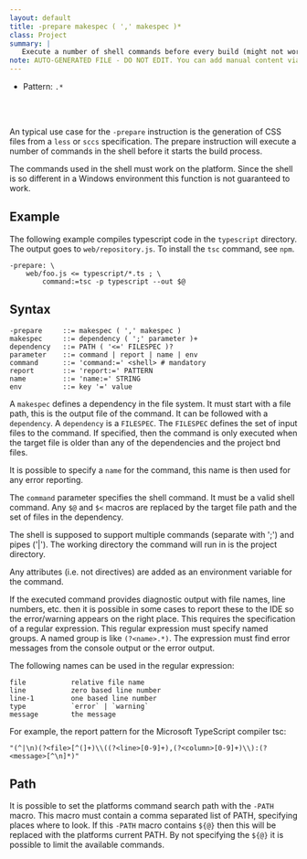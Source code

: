 ```yaml
---
layout: default
title: -prepare makespec ( ',' makespec )*
class: Project
summary: |
   Execute a number of shell commands before every build (might not work on Windows)
note: AUTO-GENERATED FILE - DO NOT EDIT. You can add manual content via same filename in ext folder. 
---
```


- Pattern: `.*`

<!-- Manual content from: ext/prepare.md --><br /><br />

An typical use case for the `-prepare` instruction is the generation of CSS files from a `less` or `sccs` specification. The prepare instruction will execute a number of commands in the shell before it starts the build process.

The commands used in the shell must work on the platform. Since the shell is so different in a Windows environment this function is not guaranteed to work.

## Example

The following example compiles typescript code in the `typescript` directory. The output goes to `web/repository.js`. To install the `tsc` command, see `npm`.

	-prepare: \
		web/foo.js <= typescript/*.ts ; \
			command:=tsc -p typescript --out $@

## Syntax

	-prepare     ::= makespec ( ',' makespec )
	makespec     ::= dependency ( ';' parameter )+
	dependency   ::= PATH ( '<=' FILESPEC )?
	parameter    ::= command | report | name | env
	command      ::= 'command:=' <shell> # mandatory
	report       ::= 'report:=' PATTERN
	name         ::= 'name:=' STRING
	env          ::= key '=' value

A `makespec` defines a dependency in the file system. It must start with a file path, this is the output file of the command.  It can be followed with a `dependency`. A `dependency` is a `FILESPEC`. The `FILESPEC` defines the set of input files to the command. If specified, then the command is only executed when the target file is older than any of the dependencies and the project bnd files.

It is possible to specify a `name` for the command, this name is then used for any error reporting.

The `command` parameter specifies the shell command. It must be a valid shell command. Any `$@` and `$<` macros are replaced by the target file path and the set of files in the dependency.

The shell is supposed to support multiple commands (separate with ';') and pipes ('|'). The working directory the command will run in is the project directory. 

Any attributes (i.e. not directives) are added as an environment variable for the command.

If the executed command provides diagnostic output with file names, line numbers, etc. then it is possible in some cases to report these to the IDE so the error/warning appears on the right place. This requires the specification of a regular expression. This regular expression must specify named groups. A named group is like `(?<name>.*)`. The expression must find error messages from the console output or the error output. 

The following names can be used in the regular expression:

	file           relative file name
	line           zero based line number
	line-1         one based line number
	type           `error` | `warning`
	message        the message

For example, the report pattern for the Microsoft TypeScript compiler tsc:

	"(^|\n)(?<file>[^(]+)\\((?<line>[0-9]+),(?<column>[0-9]+)\\):(?<message>[^\n]*)"

## Path

It is possible to set the platforms command search path with the `-PATH` macro. This macro must contain a comma separated list of PATH, specifying places where to look. If this `-PATH` macro contains `${@}` then this will be replaced with the platforms current PATH. By not specifying the `${@}` it is possible to limit the available commands.
